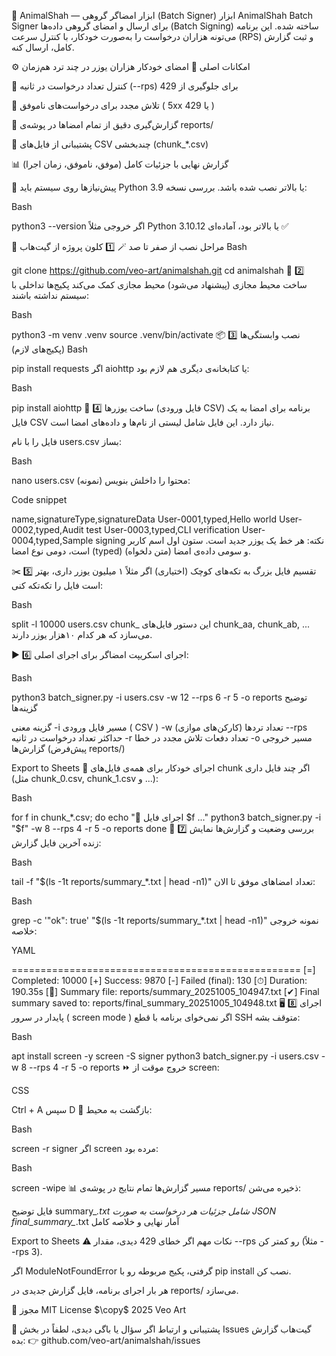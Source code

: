 🦊 AnimalShah — ابزار امضاگر گروهی (Batch Signer)
ابزار AnimalShah Batch Signer برای ارسال و امضای گروهی داده‌ها (Batch Signing) ساخته شده.
این برنامه می‌تونه هزاران درخواست را به‌صورت خودکار، با کنترل سرعت (RPS) و ثبت گزارش کامل، ارسال کنه.

⚙️ امکانات اصلی
🚀 امضای خودکار هزاران یوزر در چند ترد هم‌زمان

🚦 کنترل تعداد درخواست در ثانیه (--rps) برای جلوگیری از 
429

🔁 تلاش مجدد برای درخواست‌های ناموفق (
5xx
 یا 
429
)

🧾 گزارش‌گیری دقیق از تمام امضاها در پوشه‌ی reports/

🧮 پشتیبانی از فایل‌های CSV چندبخشی (chunk_*.csv)

📊 گزارش نهایی با جزئیات کامل (موفق، ناموفق، زمان اجرا)

🧩 پیش‌نیازها
روی سیستم باید Python 3.9 یا بالاتر نصب شده باشد.
بررسی نسخه:

Bash

python3 --version
اگر خروجی مثلاً Python 3.10.12 یا بالاتر بود، آماده‌ای ✅

🧱 مراحل نصب از صفر تا صد
🪄 1️⃣ کلون پروژه از گیت‌هاب
Bash

git clone https://github.com/veo-art/animalshah.git
cd animalshah
🧰 2️⃣ ساخت محیط مجازی (پیشنهاد می‌شود)
محیط مجازی کمک می‌کند پکیج‌ها تداخلی با سیستم نداشته باشند:

Bash

python3 -m venv .venv
source .venv/bin/activate
📦 3️⃣ نصب وابستگی‌ها (پکیج‌های لازم)
Bash

pip install requests
اگر aiohttp یا کتابخانه‌ی دیگری هم لازم بود:

Bash

pip install aiohttp
👤 4️⃣ ساخت یوزرها (فایل ورودی CSV)
برنامه برای امضا به یک فایل CSV نیاز دارد.
این فایل شامل لیستی از نام‌ها و داده‌های امضا است.

فایل را با نام users.csv بساز:

Bash

nano users.csv
محتوا را داخلش بنویس (نمونه):

Code snippet

name,signatureType,signatureData
User-0001,typed,Hello world
User-0002,typed,Audit test
User-0003,typed,CLI verification
User-0004,typed,Sample signing
نکته: هر خط یک یوزر جدید است. ستون اول اسم کاربر است، دومی نوع امضا (typed) و سومی داده‌ی امضا (متن دلخواه).

✂️ 5️⃣ تقسیم فایل بزرگ به تکه‌های کوچک (اختیاری)
اگر مثلاً ۱ میلیون یوزر داری، بهتر است فایل را تکه‌تکه کنی:

Bash

split -l 10000 users.csv chunk_
این دستور فایل‌های chunk_aa, chunk_ab, ... می‌سازد که هر کدام ۱۰هزار یوزر دارند.

▶️ 6️⃣ اجرای اسکریپت امضاگر
برای اجرای اصلی:

Bash

python3 batch_signer.py -i users.csv -w 12 --rps 6 -r 5 -o reports
توضیح گزینه‌ها

گزینه	معنی
-i	مسیر فایل ورودی (
CSV
)
-w	تعداد تردها (کارکن‌های موازی)
--rps	حداکثر تعداد درخواست در ثانیه
-r	تعداد دفعات تلاش مجدد در خطا
-o	مسیر خروجی گزارش‌ها (پیش‌فرض reports/)

Export to Sheets
🔁 اجرای خودکار برای همه‌ی فایل‌های chunk
اگر چند فایل داری (مثل chunk_0.csv, chunk_1.csv و ...):

Bash

for f in chunk_*.csv; do
  echo "🚀 اجرای فایل $f ..."
  python3 batch_signer.py -i "$f" -w 8 --rps 4 -r 5 -o reports
done
🧾 7️⃣ بررسی وضعیت و گزارش‌ها
نمایش زنده آخرین فایل گزارش:

Bash

tail -f "$(ls -1t reports/summary_*.txt | head -n1)"
تعداد امضاهای موفق تا الان:

Bash

grep -c '"ok": true' "$(ls -1t reports/summary_*.txt | head -n1)"
نمونه خروجی خلاصه:

YAML

==================================================
[=] Completed:       10000
[+] Success:         9870
[-] Failed (final):  130
[⏱] Duration:        190.35s
[📝] Summary file:    reports/summary_20251005_104947.txt
[✔] Final summary saved to: reports/final_summary_20251005_104948.txt
🖥️ 8️⃣ اجرای پایدار در سرور (
screen mode
)
اگر نمی‌خوای برنامه با قطع 
SSH
 متوقف بشه:

Bash

apt install screen -y
screen -S signer
python3 batch_signer.py -i users.csv -w 8 --rps 4 -r 5 -o reports
⏩ خروج موقت از screen:

CSS

Ctrl + A سپس D
🔁 بازگشت به محیط:

Bash

screen -r signer
اگر 
screen
 مرده بود:

Bash

screen -wipe
📊 مسیر گزارش‌ها
تمام نتایج در پوشه‌ی reports/ ذخیره می‌شن:

فایل	توضیح
summary_*.txt	شامل جزئیات هر درخواست به صورت 
JSON
final_summary_*.txt	آمار نهایی و خلاصه کامل

Export to Sheets
⚠️ نکات مهم
اگر خطای 429 دیدی، مقدار --rps رو کمتر کن (مثلاً --rps 3).

اگر 
ModuleNotFoundError
 گرفتی، پکیج مربوطه رو با pip install نصب کن.

هر بار اجرای برنامه، فایل گزارش جدیدی در reports/ می‌سازد.

📄 مجوز
MIT License $\copy$ 2025 Veo Art

💬 پشتیبانی و ارتباط
اگر سؤال یا باگی دیدی، لطفاً در بخش Issues گیت‌هاب گزارش بده:
👉 github.com/veo-art/animalshah/issues
